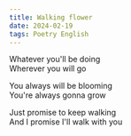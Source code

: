 ```yaml
---
title: Walking flower
date: 2024-02-19
tags: Poetry English
---
```


Whatever you'll be doing <br>
Wherever you will go <br>

You always will be blooming <br>
You're always gonna grow <br>

Just promise to keep walking <br>
And I promise I'll walk with you <br>
